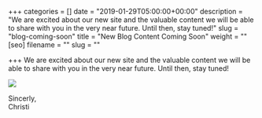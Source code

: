 +++
categories = []
date = "2019-01-29T05:00:00+00:00"
description = "We are excited about our new site and the valuable content we will be able to share with you in the very near future. Until then, stay tuned!"
slug = "blog-coming-soon"
title = "New Blog Content Coming Soon"
weight = ""
[seo]
filename = ""
slug = ""

+++
We are excited about our new site and the valuable content we will be able to share with you in the very near future. Until then, stay tuned!

![](/uploads/parfait-cms.jpg)

Sincerly,  
Christi